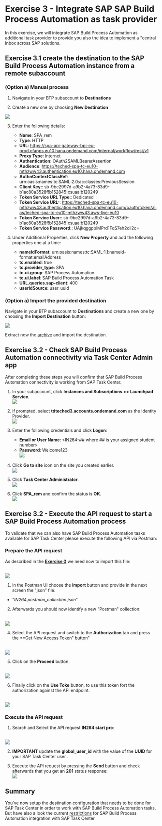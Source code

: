 # Exercise 3 - Integrate SAP SAP Build Process Automation as task provider

In this exercise, we will integrate SAP Build Process Automation as additional task provider to provide you also the idea to implement a "central inbox across SAP solutions.

## Exercise 3.1 create the destination to the SAP Build Process Automation instance from a remote subaccount

### (Option a) Manual process
1. Navigate in your BTP subaccount to **Destinations**

2. Create a new one by choosing **New Destination**

![](/exercises/ex3/images/new_dest.png)

3. Enter the following details:
    * __Name__: SPA_rem
    * __Type__: HTTP
    * __URL__: https://spa-api-gateway-bpi-eu-prod.cfapps.eu10.hana.ondemand.com/internal/workflow/rest/v1
    * __Proxy Type__: Internet
    * __Authentication__: OAuth2SAMLBearerAssertion
    * __Audience__: https://teched-spa-tc-eu10-mthzww43.authentication.eu10.hana.ondemand.com
    * __AuthnContextClassRef__: urn:oasis:names:tc:SAML:2.0:ac:classes:PreviousSession
    * __Client Key:__: sb-9be2997d-a9b2-4a73-83d9-b1ac80a3528f!b152845|xsuaa!b120249
    * __Token Service URL Type:__: Dedicated
    * __Token Service URL:__: https://teched-spa-tc-eu10-mthzww43.authentication.eu10.hana.ondemand.com/oauth/token/alias/teched-spa-tc-eu10-mthzww43.aws-live-eu10
    * __Token Service User:__: sb-9be2997d-a9b2-4a73-83d9-b1ac80a3528f!b152845|xsuaa!b120249
    * __Token Service Password:__: UAjkqggppiMPrd1FqS7eh2cii2c=
   
 4. Under Additional Properties, click **New Property** and add the following properties one at a time:
    * __nameIdFormat__: urn:oasis:names:tc:SAML:1.1:nameid-format:emailAddress
    * __tc.enabled__: true
    * __tc.provider_type__: SPA
    * __tc.ui.group__: SAP Process Automation
    * __tc.ui.label__: SAP Build Process Automation Task
    * __URL.queries.sap-client__: 400
    * __userIdSource__: user_uuid

### (Option a) Import the provided destination
Navigate in your BTP subaccount to **Destinations** and create a new one by choosing the **Import Destination** button:

![](/exercises/ex3/images/destination.png)

Extract now the [archive](/exercises/ex3/SPA_remote_Destination.zip) and import the destination.

## Exercise 3.2 - Check SAP Build Process Automation connectivity via Task Center Admin app

After completing these steps you will confirm that SAP Build Process Automation connectivity is working from SAP Task Center.

1.	In your subaccount, click **Instances and Subscriptions >> Launchpad Service**.
<br>![](/exercises/ex3/images/lp_subscr.png)

2. If prompted, select **tdteched3.accounts.ondemand.com** as the Identity Provider.
<br>![](/exercises/ex3/images/auth_custom_ias.png)

3. Enter the following credentials and click **Logon**:
   * __Email or User Name__: &lt;IN264-## where ## is your assigned student number&gt;
   * __Password__: Welcome123
 <br>![](/exercises/ex3/images/logon.png)
 
4. Click **Go to site** icon on the site you created earlier.
<br>![](/exercises/ex3/images/execute_lp_site.png)

5. Click **Task Center Administrator**.
<br>![](/exercises/ex3/images/admin_app.png)

6. Click **SPA_rem** and confirm the status is **OK**.
<br>![](/exercises/ex3/images/spa_admin_app_success.png)

## Exercise 3.2 - Execute the API request to start a SAP Build Process Automation process

To validate that we can also have SAP Build Process Automation tasks available for SAP Task Center please execute the following API via Postman:

### Prepare the API request

As described in the **[Exercise 0](/exercises/ex0#get-required-additional-files-to-perform-this-hands-on-successful)** we need now to import this file: 

<br>![](/exercises/ex3/images/postman_collection.png)

1. In the Postman UI choose the **Import** button and provide in the next screen the "json" file:

- "*IN264.postman_collection.json*"

2. Afterwards you should now identify a new "Postman" collection:

<br>![](/exercises/ex3/images/postman_import_success.png)

4. Select the API request and switch to the **Authorization** tab and press the **Get New Access Token" button"

<br>![](/exercises/ex3/images/postman_auth.png)

5. Click on the **Proceed** button:

<br>![](/exercises/ex3/images/postman_proceed.png)

6. Finally click on the **Use Toke** button, to use this token fort the authorization against the API endpoint.

<br>![](/exercises/ex3/images/postman_use_token.png)

### Execute the API request

1. Search and Select the API request **IN264 start prc**:

<br>![](/exercises/ex3/images/postman.png)

2. **IMPORTANT** update the **global_user_id** with the value of the **UUID** for your SAP Task Center user .

3. Execute the API request by pressing the **Send** button and check afterwards that you get an **201** status response:
<br>![](/exercises/ex3/images/201.png)

## Summary

You've now setup the destination configuration that needs to be done for SAP Task Center in order to work with SAP Build Process Automation tasks.
But have also a look the current [restrictions](https://help.sap.com/docs/PROCESS_AUTOMATION/a331c4ef0a9d48a89c779fd449c022e7/9c5114089f8445eea223a19604f79b5c.html?locale=en-US) for SAP Build Process Automation integration with SAP Task Center
